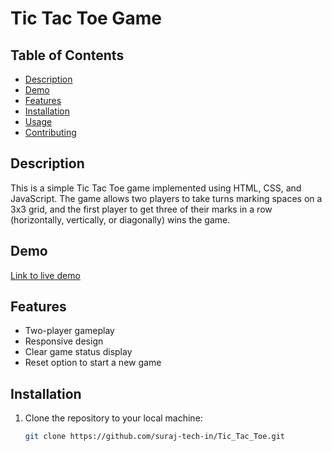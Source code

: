 # Tic Tac Toe Game

## Table of Contents
- [Description](#description)
- [Demo](#demo)
- [Features](#features)
- [Installation](#installation)
- [Usage](#usage)
- [Contributing](#contributing)

## Description
This is a simple Tic Tac Toe game implemented using HTML, CSS, and JavaScript. The game allows two players to take turns marking spaces on a 3x3 grid, and the first player to get three of their marks in a row (horizontally, vertically, or diagonally) wins the game.

## Demo
[Link to live demo](#) <!-- Update with the link to your live demo if available -->

## Features
- Two-player gameplay
- Responsive design
- Clear game status display
- Reset option to start a new game

## Installation
1. Clone the repository to your local machine:
   ```bash
   git clone https://github.com/suraj-tech-in/Tic_Tac_Toe.git
